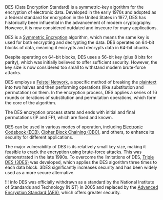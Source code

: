 DES (Data Encryption Standard) is a symmetric-key algorithm for the encryption of electronic data. Developed in the early 1970s and adopted as a federal standard for encryption in the United States in 1977, DES has historically been influential in the advancement of modern cryptography. However, it is now considered outdated and insecure for many applications.

DES is a [Symmetric Encryption](../cryptography/symmetric.md) algorithm, which means the same key is used for both encrypting and decrypting the data. DES operates on 64-bit blocks of data, meaning it encrypts and decrypts data in 64-bit chunks.

Despite operating on 64-bit blocks, DES uses a 56-bit key (plus 8 bits for parity), which was initially believed to offer sufficient security. However, the key size is now considered too small to withstand modern brute-force attacks.

DES employs a [Feistel Network](../cryptography/fes.md), a specific method of breaking the [plaintext](../security/clear.md) into two halves and then performing operations (like substitution and permutation) on them. In the encryption process, DES applies a series of 16 rounds or iterations of substitution and permutation operations, which form the core of the algorithm.

The DES encryption process starts and ends with initial and final permutations (IP and FP), which are fixed and known.

DES can be used in various modes of operation, including [Electronic Codebook (ECB)](../cryptography/ebc.md), [Cipher Block Chaining (CBC)](../cryptography/cbc.md), and others, to enhance its security for different applications.

The major vulnerability of DES is its relatively small key size, making it feasible to crack the encryption using brute-force attacks. This was demonstrated in the late 1990s. To overcome the limitations of DES, [Triple DES (3DES)](../cryptography/3des.md) was developed, which applies the DES algorithm three times to each data block. 3DES significantly increases security and has been widely used as a more secure alternative.

!!! info
    DES was officially withdrawn as a standard by the National Institute of Standards and Technology (NIST) in 2005 and replaced by the [Advanced Encryption Standard (AES)](../cryptography/aes.md), which offers greater security.
